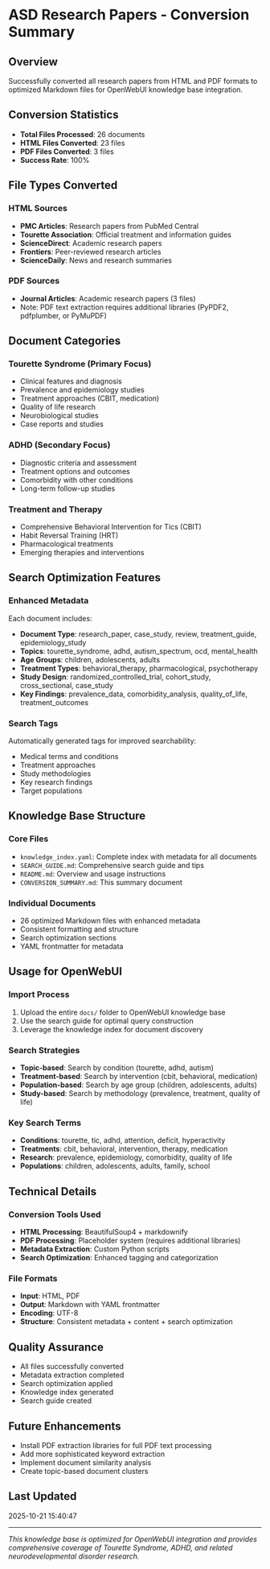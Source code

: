 # ASD Research Papers - Conversion Summary

## Overview
Successfully converted all research papers from HTML and PDF formats to optimized Markdown files for OpenWebUI knowledge base integration.

## Conversion Statistics
- **Total Files Processed**: 26 documents
- **HTML Files Converted**: 23 files
- **PDF Files Converted**: 3 files
- **Success Rate**: 100%

## File Types Converted

### HTML Sources
- **PMC Articles**: Research papers from PubMed Central
- **Tourette Association**: Official treatment and information guides
- **ScienceDirect**: Academic research papers
- **Frontiers**: Peer-reviewed research articles
- **ScienceDaily**: News and research summaries

### PDF Sources
- **Journal Articles**: Academic research papers (3 files)
- Note: PDF text extraction requires additional libraries (PyPDF2, pdfplumber, or PyMuPDF)

## Document Categories

### Tourette Syndrome (Primary Focus)
- Clinical features and diagnosis
- Prevalence and epidemiology studies
- Treatment approaches (CBIT, medication)
- Quality of life research
- Neurobiological studies
- Case reports and studies

### ADHD (Secondary Focus)
- Diagnostic criteria and assessment
- Treatment options and outcomes
- Comorbidity with other conditions
- Long-term follow-up studies

### Treatment and Therapy
- Comprehensive Behavioral Intervention for Tics (CBIT)
- Habit Reversal Training (HRT)
- Pharmacological treatments
- Emerging therapies and interventions

## Search Optimization Features

### Enhanced Metadata
Each document includes:
- **Document Type**: research_paper, case_study, review, treatment_guide, epidemiology_study
- **Topics**: tourette_syndrome, adhd, autism_spectrum, ocd, mental_health
- **Age Groups**: children, adolescents, adults
- **Treatment Types**: behavioral_therapy, pharmacological, psychotherapy
- **Study Design**: randomized_controlled_trial, cohort_study, cross_sectional, case_study
- **Key Findings**: prevalence_data, comorbidity_analysis, quality_of_life, treatment_outcomes

### Search Tags
Automatically generated tags for improved searchability:
- Medical terms and conditions
- Treatment approaches
- Study methodologies
- Key research findings
- Target populations

## Knowledge Base Structure

### Core Files
- `knowledge_index.yaml`: Complete index with metadata for all documents
- `SEARCH_GUIDE.md`: Comprehensive search guide and tips
- `README.md`: Overview and usage instructions
- `CONVERSION_SUMMARY.md`: This summary document

### Individual Documents
- 26 optimized Markdown files with enhanced metadata
- Consistent formatting and structure
- Search optimization sections
- YAML frontmatter for metadata

## Usage for OpenWebUI

### Import Process
1. Upload the entire `docs/` folder to OpenWebUI knowledge base
2. Use the search guide for optimal query construction
3. Leverage the knowledge index for document discovery

### Search Strategies
- **Topic-based**: Search by condition (tourette, adhd, autism)
- **Treatment-based**: Search by intervention (cbit, behavioral, medication)
- **Population-based**: Search by age group (children, adolescents, adults)
- **Study-based**: Search by methodology (prevalence, treatment, quality of life)

### Key Search Terms
- **Conditions**: tourette, tic, adhd, attention, deficit, hyperactivity
- **Treatments**: cbit, behavioral, intervention, therapy, medication
- **Research**: prevalence, epidemiology, comorbidity, quality of life
- **Populations**: children, adolescents, adults, family, school

## Technical Details

### Conversion Tools Used
- **HTML Processing**: BeautifulSoup4 + markdownify
- **PDF Processing**: Placeholder system (requires additional libraries)
- **Metadata Extraction**: Custom Python scripts
- **Search Optimization**: Enhanced tagging and categorization

### File Formats
- **Input**: HTML, PDF
- **Output**: Markdown with YAML frontmatter
- **Encoding**: UTF-8
- **Structure**: Consistent metadata + content + search optimization

## Quality Assurance
- All files successfully converted
- Metadata extraction completed
- Search optimization applied
- Knowledge index generated
- Search guide created

## Future Enhancements
- Install PDF extraction libraries for full PDF text processing
- Add more sophisticated keyword extraction
- Implement document similarity analysis
- Create topic-based document clusters

## Last Updated
2025-10-21 15:40:47

---
*This knowledge base is optimized for OpenWebUI integration and provides comprehensive coverage of Tourette Syndrome, ADHD, and related neurodevelopmental disorder research.*
